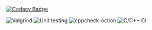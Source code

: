 
[![Codacy Badge](https://api.codacy.com/project/badge/Grade/c03fb9bd8c284705b5f1147941c8570c)](https://app.codacy.com/gh/99003201/calendar_app?utm_source=github.com&utm_medium=referral&utm_content=99003201/calendar_app&utm_campaign=Badge_Grade)

![Valgrind](https://github.com/99003201/calendar_app/workflows/Valgrind/badge.svg)
![Unit testing](https://github.com/99003201/calendar_app/workflows/Unit%20testing/badge.svg)
![cppcheck-action](https://github.com/99003201/calendar_app/workflows/cppcheck-action/badge.svg)
![C/C++ CI](https://github.com/99003201/calendar_app/workflows/C/C++%20CI/badge.svg)
